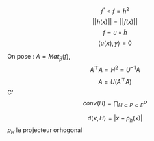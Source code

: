 $$f^{*} \circ f =  \tilde{h}^{2}$$
$$\left|\left| h(x) \right|\right| = \left|\left| f(x) \right|\right| $$
$$f = u \circ \tilde{h}$$
$$\left< u(x), y \right>   =0$$

On pose : $A = Mat_{\beta}(f)$, 
$$A^{\top}A = H^{2} = U^{-1}A$$
$$A = U(A^{\top}A)$$
C'
$$conv(H) = \bigcap_{H\subset P \subset E} P$$

$$d(x, H) = \left| x- p_{h}(x)\right|$$
$p_{H}$ le projecteur orhogonal 